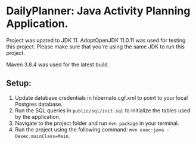 # DailyPlanner: Java Activity Planning Application.

Project was upated to JDK 11. AdoptOpenJDK 11.0.11 was used for testing this project. Please make sure that you're using the same JDK to run this project.


Maven 3.8.4 was used for the latest build.

## Setup:

1) Update database credentials in hibernate.cgf.xml to point to your local Postgres database.
2) Run the SQL queries in `public/sql/init.sql` to initialize the tables used by the application.
3) Navigate to the project folder and run `mvn package` in your terminal.
4) Run the project using the following command: `mvn exec:java -Dexec.mainClass=Main`.
